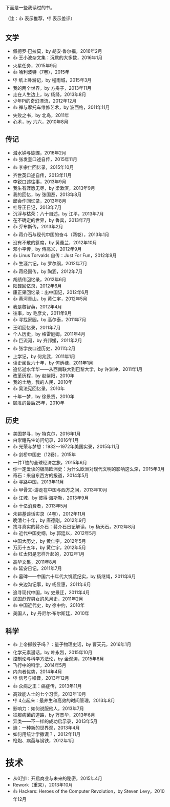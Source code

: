 下面是一些我读过的书。

（注：:+1: 表示推荐，:-1: 表示差评）

## 文学

- 佩德罗·巴拉莫，by 胡安·鲁尔福，2016年2月
- :+1: 王小波杂文集：沉默的大多数，2016年1月
- 火星任务，2015年9月
- :+1: 哈利波特（7卷），2015年
- :-1: 纸上卧游记，by 程雨城，2015年3月
- 我的两个世界，by 方舟子，2013年11月
- 走在人生边上，by 杨绛，2013年8月
- 少年Pi的奇幻漂流，2012年12月
- :+1: 禅与摩托车维修艺术，by 波西格，2011年11月
- 失败之书，by 北岛，2011年
- 心术，by 六六，2010年8月

## 传记

- 潜水钟与蝴蝶，2016年2月
- :+1: 张发奎口述自传，2015年11月
- :+1: 李宗仁回忆录，2015年10月
- 齐世英口述自传，2013年11月
- 李锐口述往事，2013年9月
- 我生有涯愿无尽，by 梁漱溟，2013年9月
- 我的回忆，by 张国焘，2013年8月
- 邱会作回忆录，2013年8月
- 杜导正日记，2013年7月
- 沉浮与枯荣：八十自述，by 江平，2013年7月
- 在不确定的世界，by 鲁宾，2013年7月
- :+1: 乔布斯传，2013年2月
- :+1: 蒋介石与现代中国的奋斗（两卷），2013年1月
- 没有不散的筵席，by 黄蕙兰，2012年10月
- 邓小平传，by 傅高义，2012年9月
- :+1: Linus Torvalds 自传：Just For Fun，2012年9月
- :+1: 生涯六记，by 罗尔纲，2012年7月
- :+1: 蒋经国传，by 陶涵，2012年7月
- 胡绩伟回忆录，2012年6月
- 陆铿回忆录，2012年6月
- 康正果回忆录：出中国记，2012年6月
- :+1: 黄河青山，by 黄仁宇，2012年5月
- 我是黎智英，2012年4月
- 往事，by 毛彦文，2011年9月
- :+1: 寻找家园，by 高尔泰，2011年7月
- 王明回忆录，2011年7月
- 个人历史，by 格雷厄姆，2011年4月
- :+1: 巨流河，by 齐邦媛，2011年2月
- :+1: 张学良口述历史，2011年2月
- 上学记，by 何兆武，2011年1月
- 读史阅世六十年，by 何炳棣，2011年1月
- 追忆逝水年华——从西南联大到巴黎大学，by 许渊冲，2011年1月
- 改革历程，by 赵紫阳，2010年
- 我的土地，我的人民，2010年
- :+1: 吴法宪回忆录，2010年
- 十年一梦，by 徐景贤，2010年
- 顾准的最后25年，2010年

## 历史

- 美国梦寻，by 特克尔，2016年1月
- 白崇禧先生访问纪录，2016年1月
- :+1: 光荣与梦想：1932～1972年美国实录，2015年11月
- :+1: 剑桥中国史（12卷），2015年
- 一件T恤的全球经济之旅，2015年6月
- 你一定爱读的极简欧洲史：为什么欧洲对现代文明的影响这么深，2015年3月
- 奇石：来自东西方的报道，2014年5月
- :+1: 寻路中国，2013年11月
- :+1: 甲骨文-游走在中国与西方之间，2013年10月
- :+1: 江城，by 彼得·海斯勒，2013年9月
- :+1: 十亿消费者，2013年5月
- 朱镕基谈话实录（4卷），2012年11月
- 晚清七十年，by 唐德刚，2012年9月
- 找寻真实的蒋介石：蒋介石日记解读，by 杨天石，2012年8月
- :+1: 近代中国史纲，by 郭廷以，2012年5月
- 中国大历史，by 黄仁宇，2012年5月
- 万历十五年，by 黄仁宇，2012年5月
- :+1: 红太阳是怎样升起的，2012年1月
- 高华文集，2011年8月
- :+1: 延安日记，2011年7月
- :+1: 墓碑——中国六十年代大饥荒纪实，by 杨继绳，2011年6月
- :+1: 夹边沟记事，by 杨显惠，2011年6月
- 追寻现代中国，by 史景迁，2011年4月
- 民国彪悍男女的风月史，2011年2月
- :+1: 中国近代史，by 徐中约，2010年
- 美国人，by 丹尼尔·布尔斯廷，2010年

## 科学

- :+1: 上帝掷骰子吗？：量子物理史话，by 曹天元，2016年1月
- 化学元素漫话，by 叶永烈，2015年10月
- 控制论与科学方法论，by 金观涛，2015年6月
- 飞行中的科学，2014年5月
- 内向者优势，2014年4月
- :-1: 信号与噪音，2013年12月
- :+1: 众病之王：癌症传，2013年11月
- 高效能人士的七个习惯，2013年10月
- :-1: 4点起床：最养生和高效的时间管理，2013年8月
- 影响力：如何说服他人，2013年7月
- 征服病菌的道路，by 万景华，2013年6月
- 异类——不一样的成功启示录，2013年5月
- 熵：一种新的世界观，2013年4月
- 如何用统计学撒谎？，2012年11月
- 枪炮、病菌与钢铁，2012年1月

# 技术

- 从0到1：开启商业与未来的秘密，2015年4月
- Rework（重来），2013年10月
- :+1: Hackers: Heroes of the Computer Revolution，by Steven Levy，2010年12月
